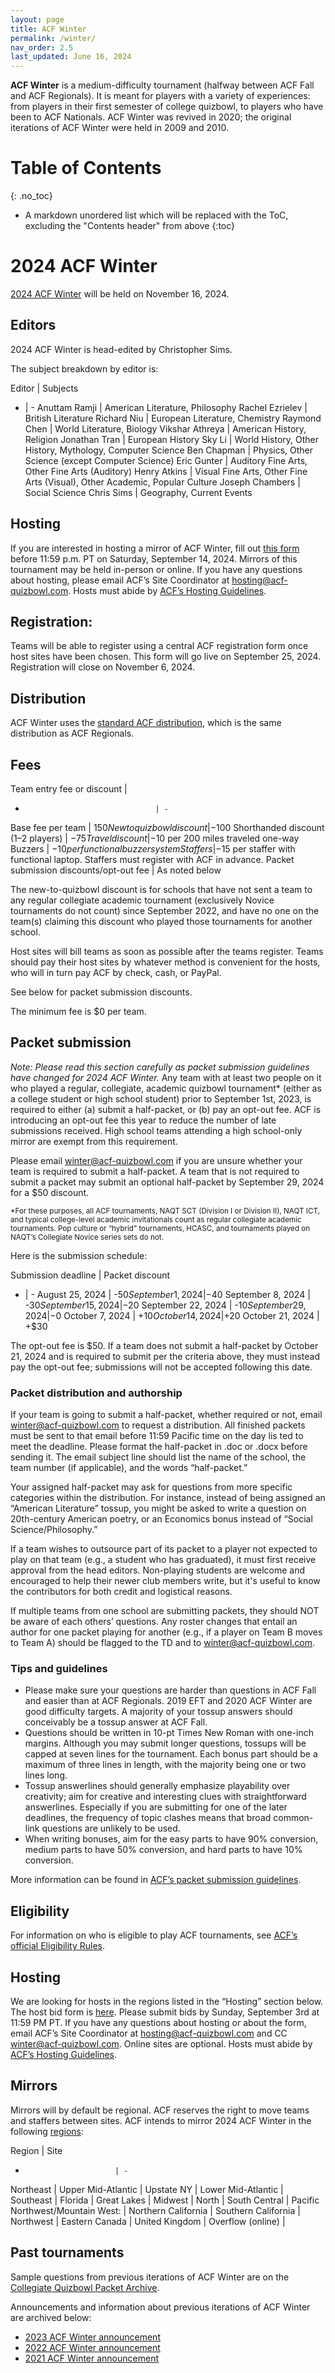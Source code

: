 ```yaml
---
layout: page
title: ACF Winter
permalink: /winter/
nav_order: 2.5
last_updated: June 16, 2024
---
```


**ACF Winter** is a medium-difficulty tournament (halfway between ACF Fall and ACF Regionals). It is meant for players with a variety of experiences: from players in their first semester of college quizbowl, to players who have been to ACF Nationals. ACF Winter was revived in 2020; the original iterations of ACF Winter were held in 2009 and 2010.

# Table of Contents
{: .no_toc}
* A markdown unordered list which will be replaced with the ToC, excluding the "Contents header" from above
{:toc}

# 2024 ACF Winter
[2024 ACF Winter](https://hsquizbowl.org/forums/viewtopic.php?t=28150) will be held on November 16, 2024.

## Editors
2024 ACF Winter is head-edited by Christopher Sims.

The subject breakdown by editor is:

Editor | Subjects
- | -
Anuttam Ramji          | American Literature, Philosophy
Rachel Ezrielev             | British Literature
Richard Niu              | European Literature, Chemistry
Raymond Chen               | World Literature, Biology
Vikshar Athreya              | American History, Religion
Jonathan Tran              | European History
Sky Li             | World History, Other History, Mythology, Computer Science
Ben Chapman        | Physics, Other Science (except Computer Science)
Eric Gunter         | Auditory Fine Arts, Other Fine Arts (Auditory)
Henry Atkins           | Visual Fine Arts, Other Fine Arts (Visual), Other Academic, Popular Culture
Joseph Chambers | Social Science
Chris Sims | Geography, Current Events

## Hosting

If you are interested in hosting a mirror of ACF Winter, fill out [this form](https://forms.gle/QbXuzreWWRNmCqL88) before 11:59 p.m. PT on Saturday, September 14, 2024. Mirrors of this tournament may be held in-person or online. If you have any questions about hosting, please email ACF’s Site Coordinator at hosting@acf-quizbowl.com. Hosts must abide by [ACF’s Hosting Guidelines](https://acf-quizbowl.com/hosting-guidelines/).


## Registration:

Teams will be able to register using a central ACF registration form once host sites have been chosen. This form will go live on September 25, 2024. Registration will close on November 6, 2024.

## Distribution
ACF Winter uses the [standard ACF distribution](/distribution), which is the same distribution as ACF Regionals.

## Fees

Team entry fee or discount         |
-                                  | -
Base fee per team                  | $150
New to quizbowl discount           | −$100
Shorthanded discount (1–2 players) | −$75
Travel discount                    | −$10 per 200 miles traveled one-way
Buzzers                            | −$10 per functional buzzer system
Staffers                           | −$15 per staffer with functional laptop. Staffers must register with ACF in advance.
Packet submission discounts/opt-out fee | As noted below

The new-to-quizbowl discount is for schools that have not sent a team to any regular collegiate academic tournament (exclusively Novice tournaments do not count) since September 2022, and have no one on the team(s) claiming this discount who played those tournaments for another school.

Host sites will bill teams as soon as possible after the teams register. Teams should pay their host sites by whatever method is convenient for the hosts, who will in turn pay ACF by check, cash, or PayPal.

See below for packet submission discounts.

The minimum fee is $0 per team.

## Packet submission

<i>Note: Please read this section carefully as packet submission guidelines have changed for 2024 ACF Winter.</i>
Any team with at least two people on it who played a regular, collegiate, academic quizbowl tournament* (either as a college student or high school student) prior to September 1st, 2023, is required to either (a) submit a half-packet, or (b) pay an opt-out fee. ACF is introducing an opt-out fee this year to reduce the number of late submissions received. High school teams attending a high school-only mirror are exempt from this requirement.

Please email [winter@acf-quizbowl.com](mailto:winter@acf-quizbowl.com) if you are unsure whether your team is required to submit a half-packet. A team that is not required to submit a packet may submit an optional half-packet by September 29, 2024 for a $50 discount.

<small>\*For these purposes, all ACF tournaments, NAQT SCT (Division I or Division II), NAQT ICT, and typical college-level academic invitationals count as regular collegiate academic tournaments. Pop culture or “hybrid” tournaments, HCASC, and tournaments played on NAQT’s Collegiate Novice series sets do not.</small>

Here is the submission schedule:

Submission deadline | Packet discount
- | -
August 25, 2024 | -$50
September 1, 2024 | -$40
September 8, 2024 | -$30
September 15, 2024 | -$20
September 22, 2024 | -$10
September 29, 2024 | -$0
October 7, 2024 | +$10
October 14, 2024 | +$20
October 21, 2024 | +$30

The opt-out fee is $50. If a team does not submit a half-packet by October 21, 2024 and is required to submit per the criteria above, they must instead pay the opt-out fee; submissions will not be accepted following this date.

### Packet distribution and authorship

If your team is going to submit a half-packet, whether required or not, email [winter@acf-quizbowl.com](mailto:winter@acf-quizbowl.com) to request a distribution. All finished packets must be sent to that email before 11:59 Pacific time on the day lis ted to meet the deadline. Please format the half-packet in .doc or .docx before sending it. The email subject line should list the name of the school, the team number (if applicable), and the words “half-packet.”

Your assigned half-packet may ask for questions from more specific categories within the distribution. For instance, instead of being assigned an “American Literature” tossup, you might be asked to write a question on 20th-century American poetry, or an Economics bonus instead of “Social Science/Philosophy.”

If a team wishes to outsource part of its packet to a player not expected to play on that team (e.g., a student who has graduated), it must first receive approval from the head editors. Non-playing students are welcome and encouraged to help their newer club members write, but it's useful to know the contributors for both credit and logistical reasons.

If multiple teams from one school are submitting packets, they should NOT be aware of each others’ questions. Any roster changes that entail an author for one packet playing for another (e.g., if a player on Team B moves to Team A) should be flagged to the TD and to [winter@acf-quizbowl.com](mailto:winter@acf-quizbowl.com).

### Tips and guidelines
<!-- todo: note that in different years, editors may have different philosophies, subject to change -->

- Please make sure your questions are harder than questions in ACF Fall and easier than at ACF Regionals. 2019 EFT and 2020 ACF Winter are good difficulty targets. A majority of your tossup answers should conceivably be a tossup answer at ACF Fall.
- Questions should be written in 10-pt Times New Roman with one-inch margins. Although you may submit longer questions, tossups will be capped at seven lines for the tournament. Each bonus part should be a maximum of three lines in length, with the majority being one or two lines long.
- Tossup answerlines should generally emphasize playability over creativity; aim for creative and interesting clues with straightforward answerlines. Especially if you are submitting for one of the later deadlines, the frequency of topic clashes means that broad common-link questions are unlikely to be used.
- When writing bonuses, aim for the easy parts to have 90% conversion, medium parts to have 50% conversion, and hard parts to have 10% conversion.

More information can be found in [ACF’s packet submission guidelines](/packet-submission-guidelines).

## Eligibility
For information on who is eligible to play ACF tournaments, see [ACF’s official Eligibility Rules](/eligibility-rules).

## Hosting
We are looking for hosts in the regions listed in the “Hosting” section below. The host bid form is [here](https://docs.google.com/forms/d/e/1FAIpQLSf-Uwkx7ait1W0WR-2QeRiJmyymIy9ywvZqTp82IHfbzb-9Dw/viewform). Please submit bids by Sunday, September 3rd at 11:59 PM PT. If you have any questions about hosting or about the form, email ACF’s Site Coordinator at [hosting@acf-quizbowl.com](mailto:hosting@acf-quizbowl.com) and CC [winter@acf-quizbowl.com](mailto:winter@acf-quizbowl.com). Online sites are optional. Hosts must abide by [ACF’s Hosting Guidelines](/hosting-guidelines).

## Mirrors
Mirrors will by default be regional. ACF reserves the right to move teams and staffers between sites. ACF intends to mirror 2024 ACF Winter in the following [regions](/hosting-guidelines#regions-according-to-acf):

Region                    | Site
-                         | -
Northeast                 |
Upper Mid-Atlantic        |
Upstate NY                |
Lower Mid-Atlantic        |
Southeast                 |
Florida                   |
Great Lakes               |
Midwest                   |
North                     |
South Central             |
Pacific Northwest/Mountain West:    | 
Northern California       |
Southern California       |
Northwest                 |
Eastern Canada            |
United Kingdom            |
Overflow (online)         |

## Past tournaments
Sample questions from previous iterations of ACF Winter are on the [Collegiate Quizbowl Packet Archive](http://hsquizbowl.org/db/questionsets/search/?name=ACF+Winter&col=1&season=&archived=y).

Announcements and information about previous iterations of ACF Winter are archived below:

* [2023 ACF Winter announcement](/tournaments/archive/2023/ACF%20Winter)
* [2022 ACF Winter announcement](/tournaments/archive/2022/ACF%20Winter)
* [2021 ACF Winter announcement](/tournaments/archive/2021/ACF%20Winter)
